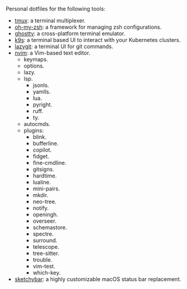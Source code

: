 Personal dotfiles for the following tools:

- [tmux](https://github.com/tmux/tmux/wiki): a terminal multiplexer.
- [oh-my-zsh](https://ohmyz.sh/): a framework for managing zsh configurations.
- [ghostty](http://ghostty.org): a cross-platform terminal emulator.
- [k9s](https://k9scli.io/): a terminal based UI to interact with your Kubernetes clusters.
- [lazygit](https://github.com/jesseduffield/lazygit): a terminal UI for git commands.
- [nvim](https://neovim.io/): a Vim-based text editor.
    - keymaps.
    - options.
    - lazy.
    - lsp.
      - jsonls.
      - yamlls.
      - lua.
      - pyright.
      - ruff.
      - ty.
    - autocmds.
    - plugins:
      - blink.
      - bufferline.
      - copilot.
      - fidget.
      - fine-cmdline.
      - gitsigns.
      - hardtime.
      - lualine.
      - mini-pairs.
      - mkdir.
      - neo-tree.
      - notify.
      - openingh.
      - overseer.
      - schemastore.
      - spectre.
      - surround.
      - telescope.
      - tree-sitter.
      - trouble.
      - vim-test.
      - which-key.
- [sketchybar](https://github.com/FelixKratz/SketchyBar): a highly customizable macOS status bar replacement.
